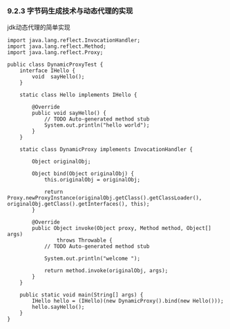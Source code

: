 ### 9.2.3 字节码生成技术与动态代理的实现

jdk动态代理的简单实现

	import java.lang.reflect.InvocationHandler;
	import java.lang.reflect.Method;
	import java.lang.reflect.Proxy;
	
	public class DynamicProxyTest {
		interface IHello {
			void  sayHello();
		}
		
		static class Hello implements IHello {
	
			@Override
			public void sayHello() {
				// TODO Auto-generated method stub
				System.out.println("hello world");
			}
		}
		
		static class DynamicProxy implements InvocationHandler {
			
			Object originalObj;
			
			Object bind(Object originalObj) {
				this.originalObj = originalObj;
				
				return Proxy.newProxyInstance(originalObj.getClass().getClassLoader(), originalObj.getClass().getInterfaces(), this);
			}
			
			@Override
			public Object invoke(Object proxy, Method method, Object[] args)
					throws Throwable {
				// TODO Auto-generated method stub
				
				System.out.println("welcome ");
				
				return method.invoke(originalObj, args);
			}
		}
		
		public static void main(String[] args) {
			IHello hello = (IHello)(new DynamicProxy().bind(new Hello()));
			hello.sayHello();
		}
	}
